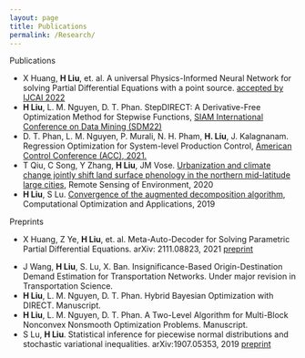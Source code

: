 ```yaml
---
layout: page
title: Publications
permalink: /Research/
---
```



Publications
- X Huang, <strong>H Liu</strong>, et. al. A universal Physics-Informed Neural Network for solving Partial Differential Equations with a point source. [accepted by IJCAI 2022](https://arxiv.org/pdf/2111.01394.pdf)
- <strong>H Liu</strong>, L. M. Nguyen, D. T. Phan. StepDIRECT: A Derivative-Free Optimization Method for Stepwise Functions, [SIAM International Conference on Data Mining (SDM22)](https://www.siam.org/conferences/cm/conference/sdm22)
- D. T. Phan, L. M. Nguyen, P. Murali, N. H. Pham, <strong>H. Liu</strong>, J. Kalagnanam. Regression Optimization for System-level Production Control, [American Control Conference (ACC),  2021.](https://acc2021.a2c2.org/)
- T Qiu, C Song, Y Zhang, <strong>H Liu</strong>, JM Vose.  [Urbanization and climate change jointly shift land surface phenology in the northern mid-latitude large cities](https://www.sciencedirect.com/science/article/abs/pii/S0034425719304961), Remote Sensing of Environment, 2020
- <strong>H Liu</strong>, S Lu. [Convergence of the augmented decomposition algorithm](https://link.springer.com/article/10.1007/s10589-018-0039-6), Computational Optimization and Applications, 2019


Preprints
- X Huang, Z Ye, <strong>H Liu</strong>, et. al. Meta-Auto-Decoder for Solving Parametric Partial Differential Equations. arXiv: 2111.08823, 2021 [preprint](https://arxiv.org/pdf/2111.08823.pdf)
<!-- - X Huang, <strong>H Liu</strong>, et. al. Solving Partial Differential Equations with Point Source Based on Physics-Informed Neural Networks. arXiv: 2111.01394, 2021 [preprint](https://arxiv.org/pdf/2111.01394.pdf) -->
- J Wang, <strong>H Liu</strong>, S. Lu, X. Ban. Insignificance-Based Origin-Destination Demand Estimation for Transportation Networks. Under major revision in Transportation Science.
- <strong>H Liu</strong>, L. M. Nguyen, D. T. Phan. Hybrid Bayesian Optimization with DIRECT. Manuscript.
- <strong>H Liu</strong>, L. M. Nguyen, D. T. Phan. A Two-Level Algorithm for Multi-Block Nonconvex Nonsmooth Optimization Problems. Manuscript.
- S Lu, <strong>H Liu</strong>. Statistical inference for piecewise normal distributions and stochastic variational inequalities. arXiv:1907.05353, 2019 [preprint](https://arxiv.org/pdf/1907.05353.pdf)

<!-- ### Step 1) Fork Reverie to your User Repository

Fork [this repository](https://github.com/amitmerchant1990/reverie), then rename the repository to `yourgithubusername.github.io`.

Alternatively, you can use [Use this template](https://github.com/amitmerchant1990/reverie/generate) button if you want to create a repository with a clean commit history which will use Reverie as a template.

Your Jekyll blog will often be viewable immediately at <https://yourgithubusername.github.io> (if it's not, you can often force it to build by completing step 2)

### Step 2) Customize and view your site

Enter your site name, description, avatar and many other options by editing the `_config.yml` file. You can easily turn on Google Analytics tracking, Disqus commenting and social icons here.

Making a change to `_config.yml` (or any file in your repository) will force GitHub Pages to rebuild your site with jekyll. Your rebuilt site will be viewable a few seconds later at <https://yourgithubusername.github.io> - if not, give it ten minutes as GitHub suggests and it'll appear soon.

### Step 3) Publish your first blog post

Create a new file called `/_posts/2019-2-13-Hello-World.md` to publish your first blog post. That's all you need to do to publish your first blog post! This [Markdown Cheatsheet](https://github.com/adam-p/markdown-here/wiki/Markdown-Cheatsheet) might come in handy while writing the posts.

> You can add additional posts in the browser on GitHub.com too! Just hit the <kbd>Create new file</kbd> button in `/_posts/` to create new content. Just make sure to include the [front-matter](http://jekyllrb.com/docs/frontmatter/) block at the top of each new blog post and make sure the post's filename is in this format: year-month-day-title.md

## Using Categories in Reverie

You can categorize your content based on `categories` in Reverie. For this, you just need to add `categories` in front matter like below:

For adding single category:

```md
categories: JavaScript
```

For adding multiple categories:

```md
categories: [PHP, Laravel]
```

The contegorized content can be shown over this URL: <https://yourgithubusername.github.io/categories/>

## RSS

The generated [RSS feed](https://en.wikipedia.org/wiki/RSS) of your blog can be found at <https://yourgithubusername.github.io/feed>. You can see the example RSS feed over [here](https://www.amitmerchant.com/reverie/feed).

## Sitemap

The generated sitemap of your blog can be found at <https://yourgithubusername.github.io/sitemap>. You can see the example sitemap feed over [here](https://www.amitmerchant.com/reverie/sitemap). -->
